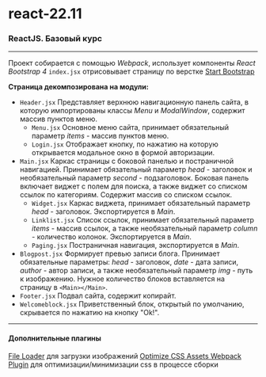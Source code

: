 # react-22.11
### ReactJS. Базовый курс
---
Проект собирается с помощью *Webpack*, использует компоненты *React Bootstrap 4*
`index.jsx` отрисовывает страницу по верстке [Start Bootstrap](https://blackrockdigital.github.io/startbootstrap-blog-home/)

**Страница декомпозирована на модули:**

+ `Header.jsx`
Представляет верхнюю навигационную панель сайта, в которую импортированы классы *Menu* и *ModalWindow*, содержит массив пунктов меню.
    + `Menu.jsx`
Основное меню сайта, принимает обязательный параметр *items* - массив пунктов меню.
    + `Login.jsx`
Отображает кнопку, по нажатию на которую открывается модальное окно в формой авторизации.
+ `Main.jsx`
Каркас страницы с боковой панелью и постраничной навигацией. Принимает обязательный параметр *head* - заголовок и необязательный параметр *second* - подзаголовок. Боковая панель включает виджет с полем для поиска, а также виджет со списком ссылок по категориям. Содержит массив со списком ссылок.
    + `Widget.jsx`
Каркас виджета, принимает обязательный параметр *head* - заголовок. Экспортируется в *Main*.
    + `Linklist.jsx`
Список ссылок, принимает обязательный параметр *items* - массив ссылок, а также необязательный параметр *column* - количество колонок. Экспортируется в *Main*.
    + `Paging.jsx`
Постраничная навигация, экспортируется в *Main*.
+ `Blogpost.jsx`
Формирует превью записи блога. Принимает обязательные параметры: *head* - заголовок, *date* - дата записи, *author* - автор записи, а также необязательный параметр *img* - путь к изображению. Нужное количество блоков вставляется на страницу в `<Main></Main>`.
+ `Footer.jsx`
Подвал сайта, содержит копирайт.
+ `Welcomeblock.jsx`
Приветственный блок, открытый по умолчанию, скрывается по нажатию на кнопку "Ok!".
---
#### Дополнительные плагины
[File Loader](https://webpack.js.org/loaders/file-loader/) для загрузки изображений
[Optimize CSS Assets Webpack Plugin](https://github.com/NMFR/optimize-css-assets-webpack-plugin) для оптимизации/минимизации css в процессе сборки
